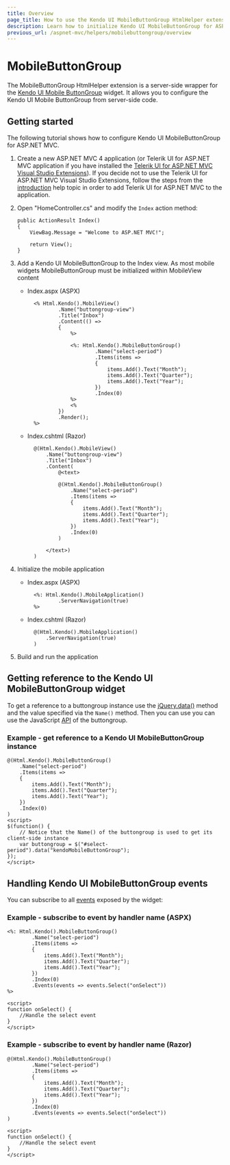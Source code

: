 ```yaml
---
title: Overview
page_title: How to use the Kendo UI MobileButtonGroup HtmlHelper extension, server-side ASP.NET MVC wrapper for Kendo UI Mobile ButtonGroup widget
description: Learn how to initialize Kendo UI MobileButtonGroup for ASP.NET MVC, handle Kendo UI MobileButtonGroup Events, access an existing buttongroup with MobileButtonGroup HtmlHelper extension documentation.
previous_url: /aspnet-mvc/helpers/mobilebuttongroup/overview
---
```


# MobileButtonGroup

The MobileButtonGroup HtmlHelper extension is a server-side wrapper for the [Kendo UI Mobile ButtonGroup](/api/mobile/buttongroup) widget. It allows you to configure the Kendo UI Mobile ButtonGroup
from server-side code.

## Getting started

The following tutorial shows how to configure Kendo UI MobileButtonGroup for ASP.NET MVC.

1.  Create a new ASP.NET MVC 4 application (or Telerik UI for ASP.NET MVC application if you have installed the [Telerik UI for ASP.NET MVC Visual Studio Extensions](/aspnet-mvc/introduction#kendo-ui-for-asp.net-mvc-visual-studio-extensions)).
If you decide not to use the Telerik UI for ASP.NET MVC Visual Studio Extensions, follow the steps from the [introduction](/aspnet-mvc/introduction) help topic in order
to add Telerik UI for ASP.NET MVC to the application.
1.  Open "HomeController.cs" and modify the `Index` action method:

        public ActionResult Index()
        {
            ViewBag.Message = "Welcome to ASP.NET MVC!";

            return View();
        }
1. Add a Kendo UI MobileButtonGroup to the Index view. As most mobile widgets MobileButtonGroup must be initialized within MobileView content
    - Index.aspx (ASPX)

            <% Html.Kendo().MobileView()
                    .Name("buttongroup-view")
                    .Title("Inbox")
                    .Content(() =>
                    {
                        %>

                        <%: Html.Kendo().MobileButtonGroup()
                                .Name("select-period")
                                .Items(items =>
                                {
                                    items.Add().Text("Month");
                                    items.Add().Text("Quarter");
                                    items.Add().Text("Year");
                                })
                                .Index(0)
                        %>
                        <%
                    })
                    .Render();
            %>

    - Index.cshtml (Razor)

            @(Html.Kendo().MobileView()
                .Name("buttongroup-view")
                .Title("Inbox")
                .Content(
                    @<text>

                    @(Html.Kendo().MobileButtonGroup()
                        .Name("select-period")
                        .Items(items =>
                        {
                            items.Add().Text("Month");
                            items.Add().Text("Quarter");
                            items.Add().Text("Year");
                        })
                        .Index(0)
                    )

                </text>)
            )

1. Initialize the mobile application
    - Index.aspx (ASPX)

            <%: Html.Kendo().MobileApplication()
                    .ServerNavigation(true)
            %>

    - Index.cshtml (Razor)

            @(Html.Kendo().MobileApplication()
                .ServerNavigation(true)
            )

1. Build and run the application

## Getting reference to the Kendo UI MobileButtonGroup widget

To get a reference to a buttongroup instance use the [jQuery.data()](http://api.jquery.com/jQuery.data/) method and the value specified via the `Name()` method.
Then you can use you can use the JavaScript [API](/api/mobile/buttongroup#methods) of the buttongroup.

### Example - get reference to a Kendo UI MobileButtonGroup instance

    @(Html.Kendo().MobileButtonGroup()
        .Name("select-period")
        .Items(items =>
        {
            items.Add().Text("Month");
            items.Add().Text("Quarter");
            items.Add().Text("Year");
        })
        .Index(0)
    )
    <script>
    $(function() {
        // Notice that the Name() of the buttongroup is used to get its client-side instance
        var buttongroup = $("#select-period").data("kendoMobileButtonGroup");
    });
    </script>


## Handling Kendo UI MobileButtonGroup events

You can subscribe to all [events](/api/mobile/buttongroup#events) exposed by the widget:

### Example - subscribe to event by handler name (ASPX)

    <%: Html.Kendo().MobileButtonGroup()
            .Name("select-period")
            .Items(items =>
            {
                items.Add().Text("Month");
                items.Add().Text("Quarter");
                items.Add().Text("Year");
            })
            .Index(0)
            .Events(events => events.Select("onSelect"))
    %>

    <script>
    function onSelect() {
        //Handle the select event
    }
    </script>


### Example - subscribe to event by handler name (Razor)

    @(Html.Kendo().MobileButtonGroup()
            .Name("select-period")
            .Items(items =>
            {
                items.Add().Text("Month");
                items.Add().Text("Quarter");
                items.Add().Text("Year");
            })
            .Index(0)
            .Events(events => events.Select("onSelect"))
    )

    <script>
    function onSelect() {
        //Handle the select event
    }
    </script>
